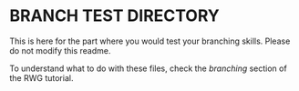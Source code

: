# BRANCH TEST DIRECTORY

This is here for the part where you would test your branching skills.  Please do
not modify this readme.

To understand what to do with these files, check the _branching_ section of the
RWG tutorial.
